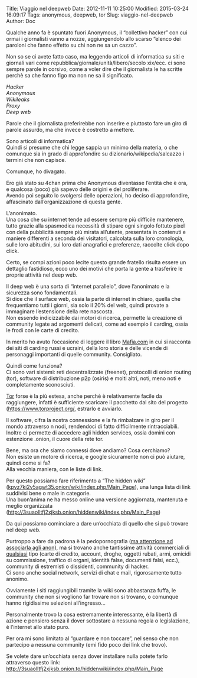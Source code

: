 Title: Viaggio nel deepweb
Date: 2012-11-11 10:25:00
Modified: 2015-03-24 16:09:17
Tags: anonymous, deepweb, tor
Slug: viaggio-nel-deepweb
Author: Doc

Qualche anno fa è spuntato fuori Anonymous, il “collettivo hacker” con
cui ormai i giornalisti vanno a nozze, aggiungendolo allo scarso “elenco
dei paroloni che fanno effetto su chi non ne sa un cazzo”.

Non so se ci avete fatto caso, ma leggendo articoli di informatica su
siti e giornali vari come repubblica/giornale/unità/libero/secolo
xix/ecc. ci sono sempre parole in corsivo, come a voler dire che il
giornalista le ha scritte perchè sa che fanno figo ma non ne sa il
significato.

*Hacker  
Anonymous  
Wikileaks  
Proxy  
Deep web*

Parole che il giornalista preferirebbe non inserire e piuttosto fare un
giro di parole assurdo, ma che invece è costretto a mettere.

Sono articoli di informatica?  
Quindi si presume che chi legge sappia un minimo della materia, o che
comunque sia in grado di approfondire su dizionario/wikipedia/salcazzo i
termini che non capisce.

Comunque, ho divagato.

Ero già stato su 4chan prima che Anonymous diventasse l’entità che è
ora, e qualcosa (poco) già sapevo delle origini e del proliferare.  
Avendo poi seguito lo svolgersi delle operazioni, ho deciso di
approfondire, affascinato dall’organizzazione di questa gente.

L’anonimato.  
Una cosa che su internet tende ad essere sempre più difficile mantenere,
tutto grazie alla spasmodica necessità di stipare ogni singolo fottuto
pixel con della pubblicità sempre più mirata all’utente, presentata in
contenuti e maniere differenti a seconda dei visitatori, calcolata sulla
loro cronologia, sulle loro abitudini, sui loro dati anagrafici e
preferenze, raccolte click dopo click.

Certo, se compi azioni poco lecite questo grande fratello risulta essere
un dettaglio fastidioso, ecco uno dei motivi che porta la gente a
trasferire le proprie attività nel deep web.

Il deep web è una sorta di “internet parallelo”, dove l’anonimato e la
sicurezza sono fondamentali.  
Si dice che il surface web, ossia la parte di internet in chiaro, quella
che frequentiamo tutti i giorni, sia solo il 20% del web, quindi provate
a immaginare l’estensione della rete nascosta.  
Non essendo indicizzabile dai motori di ricerca, permette la creazione
di community legate ad argomenti delicati, come ad esempio il carding,
ossia le frodi con le carte di credito.

In merito ho avuto l’occasione di leggere il libro
[Mafia.com](http://www.amazon.it/gp/product/8804619368/ref=as_li_ss_tl?ie=UTF8&tag=ner08-21&linkCode=as2&camp=3370&creative=24114&creativeASIN=8804619368)
in cui si racconta dei siti di carding russi e ucraini, della loro
storia e delle vicende di personaggi importanti di quelle community.
Consigliato.

Quindi come funziona?  
Ci sono vari sistemi: reti decentralizzate (freenet), protocolli di
onion routing (tor), software di distribuzione p2p (osiris) e molti
altri, noti, meno noti e completamente sconosciuti.

[Tor](http://it.wikipedia.org/wiki/Tor_(software)) forse è la più
estesa, anche perchè è relativamente facile da raggiungere, infatti è
sufficiente scaricare il pacchetto dal sito del progetto
([](https://www.torproject.org/)<https://www.torproject.org/></a>,
estrarlo e avviarlo.

Il software, cifra la nostra connessione e la fa rimbalzare in giro per
il mondo attraverso n nodi, rendendoci di fatto difficilmente
rintracciabili.  
Inoltre ci permette di accedere agli hidden services, ossia domini con
estenzione .onion, il cuore della rete tor.

Bene, ma ora che siamo connessi dove andiamo? Cosa cerchiamo?  
Non esiste un motore di ricerca, e google sicuramente non ci può
aiutare, quindi come si fa?  
Alla vecchia maniera, con le liste di link.

Per questo possiamo fare riferimento a “The hidden wiki”
([kpvz7ki2v5agwt35.onion/wiki/index.php/Main\_Page](http://kpvz7ki2v5agwt35.onion/wiki/index.php/Main_Page)),
una lunga lista di link suddivisi bene o male in categorie.  
Una buon’anima ne ha messo online una versione aggiornata, mantenuta e
meglio organizzata
([](http://3suaolltfj2xjksb.onion/hiddenwiki/index.php/Main_Page)<http://3suaolltfj2xjksb.onion/hiddenwiki/index.php/Main_Page></a>)

Da qui possiamo cominciare a dare un’occhiata di quello che si può
trovare nel deep web.

Purtroppo a fare da padrona è la pedopornografia ([ma attenzione ad
associarla agli
anon](http://it.wikipedia.org/wiki/Anonymous#Operazione_Darknet)), ma si
trovano anche tantissime attività commerciali di <u>qualsiasi</u> tipo
(carte di credito, account, droghe, oggetti rubati, armi, omicidi su
commissione, traffico di organi, identità false, documenti falsi, ecc.),
community di estremisti o dissidenti, community di hacker.  
Ci sono anche social network, servizi di chat e mail, rigorosamente
tutto anonimo.

Ovviamente i siti raggiungibili tramite la wiki sono abbastanza fuffa,
le community che non si vogliono far trovare non si trovano, o comunque
hanno rigidissime selezioni all’ingresso…

Personalmente trovo la cosa estremamente interessante, è la libertà di
azione e pensiero senza il dover sottostare a nessuna regola o
legislazione, è l’internet allo stato puro.

Per ora mi sono limitato al “guardare e non toccare”, nel senso che non
partecipo a nessuna community (emi fido poco dei link che trovo).

Se volete dare un’occhiata senza dover installare nulla potete farlo
attraverso questo link:
[](http://3suaolltfj2xjksb.onion.to/hiddenwiki/index.php/Main_Page)<http://3suaolltfj2xjksb.onion.to/hiddenwiki/index.php/Main_Page></a>
